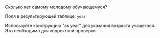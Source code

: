 Сколько лет самому молодому обучающемуся?

Поля в результирующей таблице:
`year`

Используйте конструкцию "as year" для указания возраста учащегося. Это необходимо для корректной проверки.